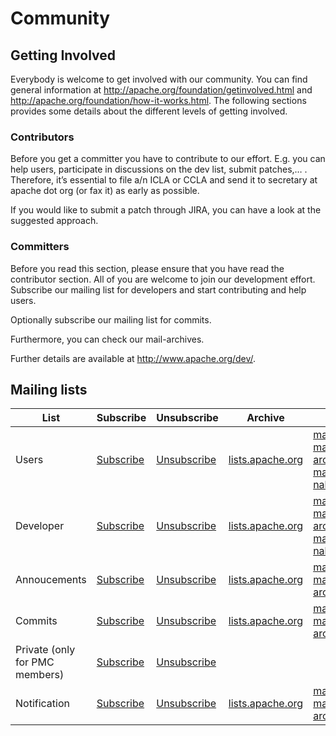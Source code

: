 # Community

## Getting Involved
Everybody is welcome to get involved with our community. You can find general information at http://apache.org/foundation/getinvolved.html and http://apache.org/foundation/how-it-works.html. The following sections provides some details about the different levels of getting involved.


### Contributors
Before you get a committer you have to contribute to our effort. E.g. you can help users, participate in discussions on the dev list, submit patches,…​ . Therefore, it’s essential to file a/n ICLA or CCLA and send it to secretary at apache dot org (or fax it) as early as possible.

If you would like to submit a patch through JIRA, you can have a look at the suggested approach.

### Committers
Before you read this section, please ensure that you have read the contributor section. All of you are welcome to join our development effort. Subscribe our mailing list for developers and start contributing and help users.

Optionally subscribe our mailing list for commits.

Furthermore, you can check our mail-archives.

Further details are available at http://www.apache.org/dev/.


## Mailing lists

| List | Subscribe | Unsubscribe | Archive | Mirrors |
| ---- | ---- | ---- | ---- | ---- |
| Users | [Subscribe](mailto:users-subscribe@myfaces.apache.org) | [Unsubscribe](mailto:users-unsubscribe@myfaces.apache.org) | [lists.apache.org](https://lists.apache.org/list.html?users@myfaces.apache.org)  | [markmail.org](http://markmail.org/list/org.apache.myfaces.users) <br/> [mail-archives.apache.org](http://mail-archives.apache.org/mod_mbox/myfaces-users) <br/> [mail-archive.com](http://www.mail-archive.com/users@myfaces.apache.org/) <br/>  [nabble.com](http://myfaces.10567.n7.nabble.com/MyFaces-Users-f57691.html)  |
| Developer | [Subscribe](mailto:dev-subscribe@myfaces.apache.org) | [Unsubscribe](mailto:dev-unsubscribe@myfaces.apache.org) | [lists.apache.org](https://lists.apache.org/list.html?dev@myfaces.apache.org)  | [markmail.org](http://markmail.org/list/org.apache.myfaces.dev) <br/> [mail-archives.apache.org](http://mail-archives.apache.org/mod_mbox/myfaces-dev) <br/> [mail-archive.com](http://www.mail-archive.com/dev@myfaces.apache.org/) <br/>  [nabble.com](http://myfaces.10567.n7.nabble.com/My-Faces-Dev-f3.html)  |
| Annoucements | [Subscribe](mailto:announce-subscribe@myfaces.apache.org) | [Unsubscribe](mailto:announce-unsubscribe@myfaces.apache.org) | [lists.apache.org](https://lists.apache.org/list.html?announce@myfaces.apache.org)  | [markmail.org](http://markmail.org/list/org.apache.myfaces.announce) <br/> [mail-archives.apache.org](http://mail-archives.apache.org/mod_mbox/myfaces-announce) |
| Commits | [Subscribe](mailto:commits-subscribe@myfaces.apache.org) | [Unsubscribe](mailto:commits-unsubscribe@myfaces.apache.org) | [lists.apache.org](https://lists.apache.org/list.html?commits@myfaces.apache.org)  | [markmail.org](http://markmail.org/list/org.apache.myfaces.commits) <br/> [mail-archives.apache.org](http://mail-archives.apache.org/mod_mbox/myfaces-commits) |
| Private (only for PMC members) | [Subscribe](mailto:private-subscribe@myfaces.apache.org) | [Unsubscribe](mailto:private-unsubscribe@myfaces.apache.org) |  | |
| Notification | [Subscribe](mailto:notifications-subscribe@myfaces.apache.org) | [Unsubscribe](mailto:notifications-unsubscribe@myfaces.apache.org) | [lists.apache.org](https://lists.apache.org/list.html?notifications@myfaces.apache.org)  | [markmail.org](http://markmail.org/list/org.apache.myfaces.notifications) <br/> [mail-archives.apache.org](http://mail-archives.apache.org/mod_mbox/myfaces-notifications) |



